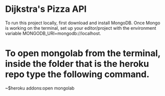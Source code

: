 # Dijkstra's Pizza API
To run this project locally, first download and install MongoDB.
Once Mongo is working on the terminal, set up your editor/project with the environment variable MONGODB_URI=mongodb://localhost.

# To open mongolab from the terminal, inside the folder that is the heroku repo type the following command.
~$heroku addons:open mongolab
